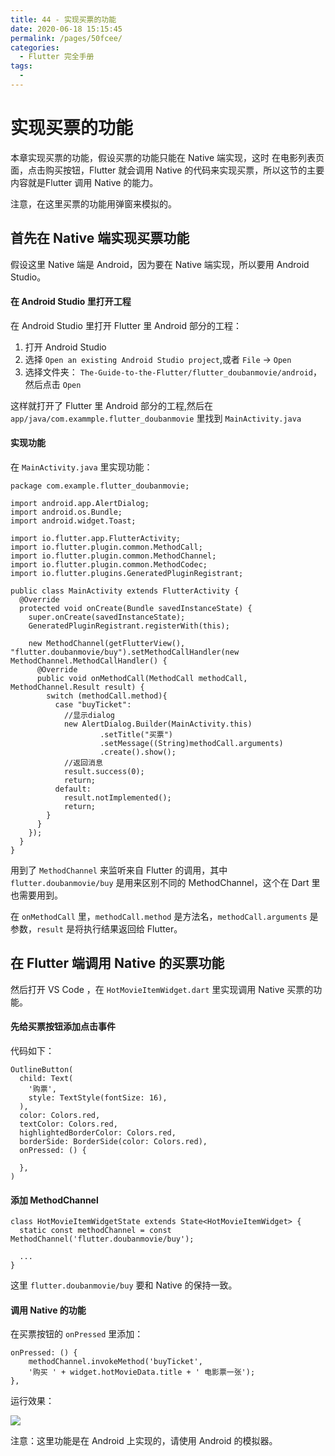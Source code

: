 ```yaml
---
title: 44 - 实现买票的功能
date: 2020-06-18 15:15:45
permalink: /pages/50fcee/
categories:
  - Flutter 完全手册
tags:
  - 
---
```

# 实现买票的功能

本章实现买票的功能，假设买票的功能只能在 Native 端实现，这时 在电影列表页面，点击购买按钮，Flutter 就会调用 Native 的代码来实现买票，所以这节的主要内容就是Flutter 调用 Native 的能力。

注意，在这里买票的功能用弹窗来模拟的。

## 首先在 Native 端实现买票功能

假设这里 Native 端是 Android，因为要在 Native 端实现，所以要用 Android Studio。

#### 在 Android Studio 里打开工程

在 Android Studio 里打开 Flutter 里 Android 部分的工程：

1.  打开 Android Studio
2.  选择 `Open an existing Android Studio project`,或者 `File` -> `Open`
3.  选择文件夹： `The-Guide-to-the-Flutter/flutter_doubanmovie/android`，然后点击 `Open`

这样就打开了 Flutter 里 Android 部分的工程,然后在 `app/java/com.exammple.flutter_doubanmovie` 里找到 `MainActivity.java`

#### 实现功能

在 `MainActivity.java` 里实现功能：

```
package com.example.flutter_doubanmovie;

import android.app.AlertDialog;
import android.os.Bundle;
import android.widget.Toast;

import io.flutter.app.FlutterActivity;
import io.flutter.plugin.common.MethodCall;
import io.flutter.plugin.common.MethodChannel;
import io.flutter.plugin.common.MethodCodec;
import io.flutter.plugins.GeneratedPluginRegistrant;

public class MainActivity extends FlutterActivity {
  @Override
  protected void onCreate(Bundle savedInstanceState) {
    super.onCreate(savedInstanceState);
    GeneratedPluginRegistrant.registerWith(this);

    new MethodChannel(getFlutterView(), "flutter.doubanmovie/buy").setMethodCallHandler(new MethodChannel.MethodCallHandler() {
      @Override
      public void onMethodCall(MethodCall methodCall, MethodChannel.Result result) {
        switch (methodCall.method){
          case "buyTicket":
            //显示dialog
            new AlertDialog.Builder(MainActivity.this)
                    .setTitle("买票")
                    .setMessage((String)methodCall.arguments)
                    .create().show();
            //返回消息
            result.success(0);
            return;
          default:
            result.notImplemented();
            return;
        }
      }
    });
  }
}

```

用到了 `MethodChannel` 来监听来自 Flutter 的调用，其中 `flutter.doubanmovie/buy` 是用来区别不同的 MethodChannel，这个在 Dart 里也需要用到。

在 `onMethodCall` 里，`methodCall.method` 是方法名，`methodCall.arguments` 是参数，`result` 是将执行结果返回给 Flutter。

## 在 Flutter 端调用 Native 的买票功能

然后打开 VS Code ，在 `HotMovieItemWidget.dart` 里实现调用 Native 买票的功能。

#### 先给买票按钮添加点击事件

代码如下：

```
OutlineButton(
  child: Text(
    '购票',
    style: TextStyle(fontSize: 16),
  ),
  color: Colors.red,
  textColor: Colors.red,
  highlightedBorderColor: Colors.red,
  borderSide: BorderSide(color: Colors.red),
  onPressed: () {
    
  },
)

```

#### 添加 MethodChannel

```
class HotMovieItemWidgetState extends State<HotMovieItemWidget> {
  static const methodChannel = const MethodChannel('flutter.doubanmovie/buy');
  
  ...
}

```

这里 `flutter.doubanmovie/buy` 要和 Native 的保持一致。

#### 调用 Native 的功能

在买票按钮的 `onPressed` 里添加：

```
onPressed: () {
    methodChannel.invokeMethod('buyTicket',
    '购买 ' + widget.hotMovieData.title + ' 电影票一张');
},

```

运行效果：

![](https://user-gold-cdn.xitu.io/2019/4/29/16a686393bff6504?w=384&h=768&f=png&s=140213)

注意：这里功能是在 Android 上实现的，请使用 Android 的模拟器。
